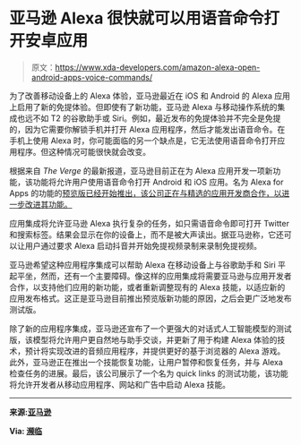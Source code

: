 # 亚马逊 Alexa 很快就可以用语音命令打开安卓应用

> 原文：<https://www.xda-developers.com/amazon-alexa-open-android-apps-voice-commands/>

为了改善移动设备上的 Alexa 体验，亚马逊最近在 iOS 和 Android 的 Alexa 应用上启用了新的免提体验。但即使有了新功能，亚马逊 Alexa 与移动操作系统的集成也远不如 T2 的谷歌助手或 Siri。例如，最近发布的免提体验并不完全是免提的，因为它需要你解锁手机并打开 Alexa 应用程序，然后才能发出语音命令。在手机上使用 Alexa 时，你可能面临的另一个缺点是，它无法使用语音命令打开应用程序。但这种情况可能很快就会改变。

根据来自 *The Verge* 的最新报道，亚马逊目前正在为 Alexa 应用开发一项新功能，该功能将允许用户使用语音命令打开 Android 和 iOS 应用。名为 Alexa for Apps 的功能的[预览版已经开始推出，该公司正在与精选的应用开发商合作，以进一步改进其功能。](https://developer.amazon.com/en-US/blogs/alexa/alexa-skills-kit/2020/07/you-can-now-seamlessly-connect-alexa-skills-to-mobile-apps.html)

应用集成将允许亚马逊 Alexa 执行复杂的任务，如只需语音命令即可打开 Twitter 和搜索标签。结果会显示在你的设备上，而不是被大声读出。据亚马逊称，它还可以让用户通过要求 Alexa 启动抖音并开始免提视频录制来录制免提视频。

亚马逊希望这种应用程序集成可以帮助 Alexa 在移动设备上与谷歌助手和 Siri 平起平坐，然而，还有一个主要障碍。像这样的应用集成将需要亚马逊与应用开发者合作，以支持他们应用的新功能，或者重新调整现有的 Alexa 技能，以适应新的应用发布格式。这正是亚马逊目前推出预览版新功能的原因，之后会更广泛地发布测试版。

除了新的应用程序集成，亚马逊还宣布了一个更强大的对话式人工智能模型的测试版，该模型将允许用户更自然地与助手交谈，并更新了用于构建 Alexa 体验的技术，预计将实现改进的音频应用程序，并提供更好的基于浏览器的 Alexa 游戏。此外，亚马逊正在推出一个技能恢复功能，让用户暂停和恢复任务，并与 Alexa 检查任务的进展。最后，该公司展示了一个名为 quick links 的测试功能，该功能将允许开发者从移动应用程序、网站和广告中启动 Alexa 技能。

* * *

**来源:[亚马逊](https://developer.amazon.com/en-US/blogs/alexa/alexa-skills-kit/2020/07/you-can-now-seamlessly-connect-alexa-skills-to-mobile-apps.html)**

**Via: [濒临](https://www.theverge.com/2020/7/22/21333548/amazon-alexa-for-apps-android-ios-open-launch-skill-app-data-information)**